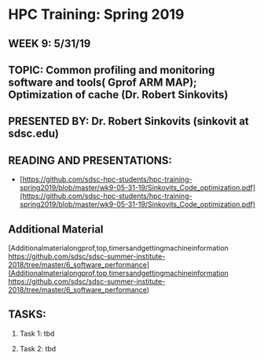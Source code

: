 # HPC Training:  Spring 2019
## WEEK 9:  5/31/19	


## TOPIC:  Common profiling and monitoring software and tools( Gprof ARM MAP); Optimization of cache (Dr. Robert Sinkovits)	
## PRESENTED BY: Dr. Robert Sinkovits  (sinkovit at sdsc.edu)

## READING AND PRESENTATIONS:
* [https://github.com/sdsc-hpc-students/hpc-training-spring2019/blob/master/wk9-05-31-19/Sinkovits_Code_optimization.pdf](https://github.com/sdsc-hpc-students/hpc-training-spring2019/blob/master/wk9-05-31-19/Sinkovits_Code_optimization.pdf)

## Additional Material
[Additionalmaterialongprof,top,timersandgettingmachineinformation
https://github.com/sdsc/sdsc-summer-institute-2018/tree/master/6_software_performance](Additionalmaterialongprof,top,timersandgettingmachineinformation
https://github.com/sdsc/sdsc-summer-institute-2018/tree/master/6_software_performance)

## TASKS:
1. Task 1: tbd

2. Task 2: tbd

